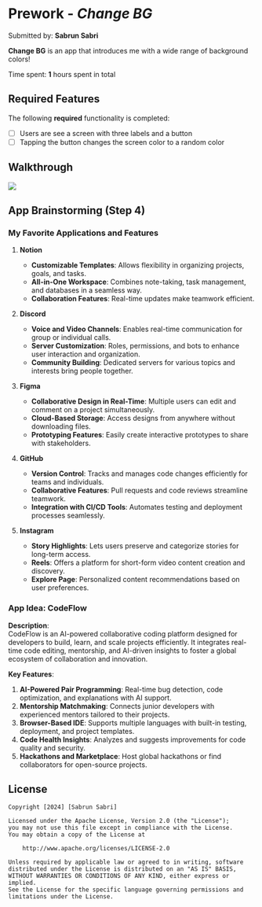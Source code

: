 # Prework - *Change BG*

Submitted by: **Sabrun Sabri**

**Change BG** is an app that introduces me with a wide range of background colors! 

Time spent: **1** hours spent in total

## Required Features

The following **required** functionality is completed:

- [ ] Users are see a screen with three labels and a button
- [ ] Tapping the button changes the screen color to a random color

## Walkthrough

![](https://imgur.com/a/8gu94vD.gif)

## App Brainstorming (Step 4)

### My Favorite Applications and Features

1. **Notion**  
   - **Customizable Templates**: Allows flexibility in organizing projects, goals, and tasks.  
   - **All-in-One Workspace**: Combines note-taking, task management, and databases in a seamless way.  
   - **Collaboration Features**: Real-time updates make teamwork efficient.  

2. **Discord**  
   - **Voice and Video Channels**: Enables real-time communication for group or individual calls.  
   - **Server Customization**: Roles, permissions, and bots to enhance user interaction and organization.  
   - **Community Building**: Dedicated servers for various topics and interests bring people together.  

3. **Figma**  
   - **Collaborative Design in Real-Time**: Multiple users can edit and comment on a project simultaneously.  
   - **Cloud-Based Storage**: Access designs from anywhere without downloading files.  
   - **Prototyping Features**: Easily create interactive prototypes to share with stakeholders.  

4. **GitHub**  
   - **Version Control**: Tracks and manages code changes efficiently for teams and individuals.  
   - **Collaborative Features**: Pull requests and code reviews streamline teamwork.  
   - **Integration with CI/CD Tools**: Automates testing and deployment processes seamlessly.  

5. **Instagram**  
   - **Story Highlights**: Lets users preserve and categorize stories for long-term access.  
   - **Reels**: Offers a platform for short-form video content creation and discovery.  
   - **Explore Page**: Personalized content recommendations based on user preferences.  

### App Idea: **CodeFlow**

**Description**:  
CodeFlow is an AI-powered collaborative coding platform designed for developers to build, learn, and scale projects efficiently. It integrates real-time code editing, mentorship, and AI-driven insights to foster a global ecosystem of collaboration and innovation.

**Key Features**:  
1. **AI-Powered Pair Programming**: Real-time bug detection, code optimization, and explanations with AI support.  
2. **Mentorship Matchmaking**: Connects junior developers with experienced mentors tailored to their projects.  
3. **Browser-Based IDE**: Supports multiple languages with built-in testing, deployment, and project templates.  
4. **Code Health Insights**: Analyzes and suggests improvements for code quality and security.  
5. **Hackathons and Marketplace**: Host global hackathons or find collaborators for open-source projects.

## License

    Copyright [2024] [Sabrun Sabri]

    Licensed under the Apache License, Version 2.0 (the "License");
    you may not use this file except in compliance with the License.
    You may obtain a copy of the License at

        http://www.apache.org/licenses/LICENSE-2.0

    Unless required by applicable law or agreed to in writing, software
    distributed under the License is distributed on an "AS IS" BASIS,
    WITHOUT WARRANTIES OR CONDITIONS OF ANY KIND, either express or implied.
    See the License for the specific language governing permissions and
    limitations under the License.
